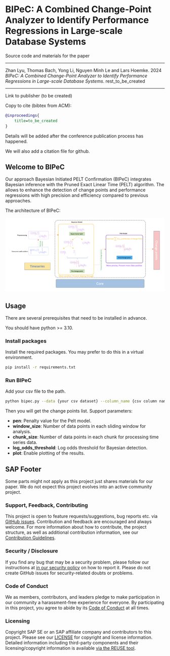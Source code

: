 # BIPeC: A Combined Change-Point Analyzer to Identify Performance Regressions in Large-scale Database Systems

Source code and materials for the paper

----

Zhan Lyu, Thomas Bach, Yong Li, Nguyen Minh Le and Lars Hoemke.
2024
_BIPeC: A Combined Change-Point Analyzer to Identify Performance Regressions in Large-scale Database Systems_.
rest_to_be_created

----

Link to publisher (to be created)

Copy to cite (bibtex from ACM):

``` bibtex
@inproceedings{
    title=to_be_created
}
```

Details will be added after the conference publication process has happened.

We will also add a citation file for github.

## Welcome to BIPeC

Our approach Bayesian Initiated PELT Confirmation (BIPeC) integrates Bayesian inference with the Pruned Exact Linear Time (PELT) algorithm. 
The allows to enhance the detection of change points and performance regressions with high precision and efficiency compared to previous approaches.

The architecture of BIPeC:

![Architecture Picture](art.png "Architecture Picture")

## Usage

There are several prerequisites that need to be installed in advance.

You should have python >= 3.10.

### Install packages

Install the required packages.
You may prefer to do this in a virtual environment.

``` bash
pip install -r requirements.txt
```

### Run BIPeC

Add your csv file to the path.

``` bash
python bipec.py --data {your csv dataset} --column_name {csv column name}
```

Then you will get the change points list.
Support parameters:

* **pen**: Penalty value for the Pelt model.
* **window_size**: Number of data points in each sliding window for analysis.
* **chunk_size**: Number of data points in each chunk for processing time series data.
* **log_odds_threshold**: Log odds threshold for Bayesian detection.
* **plot**: Enable plotting of the results.

## SAP Footer

Some parts might not apply as this project just shares materials for our paper.
We do not expect this project evolves into an active community project.

### Support, Feedback, Contributing

This project is open to feature requests/suggestions, bug reports etc. via [GitHub issues](https://github.com/SAP/BIPeC-a-Combined-Change-Point-Analyzer/issues). Contribution and feedback are encouraged and always welcome. For more information about how to contribute, the project structure, as well as additional contribution information, see our [Contribution Guidelines](CONTRIBUTING.md).

### Security / Disclosure

If you find any bug that may be a security problem, please follow our instructions at [in our security policy](https://github.com/SAP/BIPeC-a-Combined-Change-Point-Analyzer/security/policy) on how to report it. Please do not create GitHub issues for security-related doubts or problems.

### Code of Conduct

We as members, contributors, and leaders pledge to make participation in our community a harassment-free experience for everyone. By participating in this project, you agree to abide by its [Code of Conduct](https://github.com/SAP/.github/blob/main/CODE_OF_CONDUCT.md) at all times.

### Licensing

Copyright SAP SE or an SAP affiliate company and contributors to this project. Please see our [LICENSE](LICENSE) for copyright and license information. Detailed information including third-party components and their licensing/copyright information is available [via the REUSE tool](https://api.reuse.software/info/github.com/SAP/BIPeC-a-Combined-Change-Point-Analyzer).
